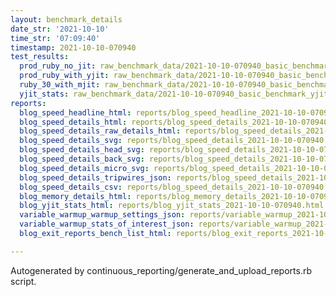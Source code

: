 ```yaml
---
layout: benchmark_details
date_str: '2021-10-10'
time_str: '07:09:40'
timestamp: 2021-10-10-070940
test_results:
  prod_ruby_no_jit: raw_benchmark_data/2021-10-10-070940_basic_benchmark_prod_ruby_no_jit.json
  prod_ruby_with_yjit: raw_benchmark_data/2021-10-10-070940_basic_benchmark_prod_ruby_with_yjit.json
  ruby_30_with_mjit: raw_benchmark_data/2021-10-10-070940_basic_benchmark_ruby_30_with_mjit.json
  yjit_stats: raw_benchmark_data/2021-10-10-070940_basic_benchmark_yjit_stats.json
reports:
  blog_speed_headline_html: reports/blog_speed_headline_2021-10-10-070940.html
  blog_speed_details_html: reports/blog_speed_details_2021-10-10-070940.html
  blog_speed_details_raw_details_html: reports/blog_speed_details_2021-10-10-070940.raw_details.html
  blog_speed_details_svg: reports/blog_speed_details_2021-10-10-070940.svg
  blog_speed_details_head_svg: reports/blog_speed_details_2021-10-10-070940.head.svg
  blog_speed_details_back_svg: reports/blog_speed_details_2021-10-10-070940.back.svg
  blog_speed_details_micro_svg: reports/blog_speed_details_2021-10-10-070940.micro.svg
  blog_speed_details_tripwires_json: reports/blog_speed_details_2021-10-10-070940.tripwires.json
  blog_speed_details_csv: reports/blog_speed_details_2021-10-10-070940.csv
  blog_memory_details_html: reports/blog_memory_details_2021-10-10-070940.html
  blog_yjit_stats_html: reports/blog_yjit_stats_2021-10-10-070940.html
  variable_warmup_warmup_settings_json: reports/variable_warmup_2021-10-10-070940.warmup_settings.json
  variable_warmup_stats_of_interest_json: reports/variable_warmup_2021-10-10-070940.stats_of_interest.json
  blog_exit_reports_bench_list_html: reports/blog_exit_reports_2021-10-10-070940.bench_list.html

---
```

Autogenerated by continuous_reporting/generate_and_upload_reports.rb script.
